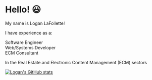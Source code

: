 # Hello! :smiley:

My name is Logan LaFollette!

I have experience as a: 

Software Engineer  
Web/Systems Developer  
ECM Consultant  

In the Real Estate and Electronic Content Management (ECM) sectors

[![Logan's GitHub stats](https://github-readme-stats.vercel.app/api?username=LoganLaFollette&show_icons=true&theme=synthwave&count_private=true)](https://github.com/LoganLaFollette/github-readme-stats)
